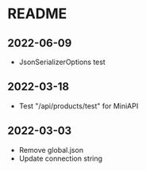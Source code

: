 ﻿# README

## 2022-06-09

- JsonSerializerOptions test

## 2022-03-18

- Test "/api/products/test" for MiniAPI

## 2022-03-03

- Remove global.json
- Update connection string